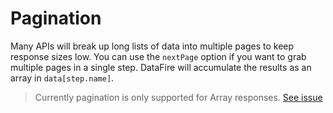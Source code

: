 # Pagination

Many APIs will break up long lists of data into multiple pages to keep response
sizes low. You can use the `nextPage` option if you want to grab multiple pages
in a single step. DataFire will accumulate the results as an array in `data[step.name]`.

> Currently pagination is only supported for Array responses.
> [See issue](https://github.com/bobby-brennan/datafire-v2/issues/11)

